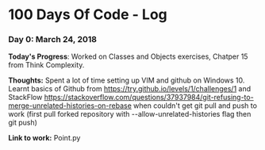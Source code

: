 # 100 Days Of Code - Log

### Day 0: March 24, 2018

**Today's Progress**: Worked on Classes and Objects exercises, Chatper 15 from Think Complexity. 

**Thoughts:** Spent a lot of time setting up VIM and github on Windows 10. Learnt basics of Github from https://try.github.io/levels/1/challenges/1 and StackFlow https://stackoverflow.com/questions/37937984/git-refusing-to-merge-unrelated-histories-on-rebase when couldn't get git pull and push to work (first pull forked repository with --allow-unrelated-histories flag then git push)

**Link to work:** Point.py
